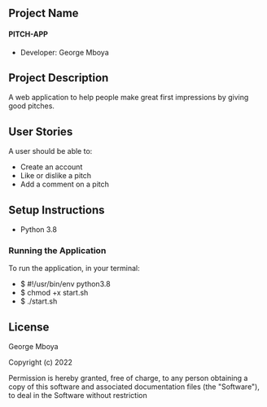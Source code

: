 ## Project Name

#### PITCH-APP

- Developer: George Mboya

## Project Description

A web application to help people make great first impressions by giving good pitches.

## User Stories
A user should be able to:
- Create an account
- Like or dislike a pitch
- Add a comment on a pitch

## Setup Instructions

- Python 3.8

### Running the Application

To run the application, in your terminal:

- $ #!/usr/bin/env python3.8
- $ chmod +x start.sh
- $ ./start.sh

## License

George Mboya

​Copyright (c) 2022

​Permission is hereby granted, free of charge, to any person obtaining a copy of this software and associated documentation files (the "Software"), to deal in the Software without restriction